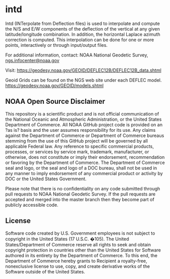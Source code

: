 # intd
Intd (INTerpolate from Deflection files) is used to interpolate and compute the  N/S and E/W components of the deflection of the vertical at any given latitude/longitude combination. In addition, the horizontal Laplace azimuth correction is computed. This interpolation can be done for one or more points, interactively or through input/output files.

For additional information, contact:
NOAA National Geodetic Survey,
ngs.infocenter@noaa.gov

Visit:
https://geodesy.noaa.gov/GEOID/DEFLEC12B/DEFLEC12B_data.shtml

Geoid Grids can be found on the NGS web site under each DEFLEC model.
https://geodesy.noaa.gov/GEOID/models.shtml

## NOAA Open Source Disclaimer

This repository is a scientific product and is not official communication of the National Oceanic and Atmospheric Administration, or the United States Department of Commerce. All NOAA GitHub project code is provided on an ?as is? basis and the user assumes responsibility for its use. Any claims against the Department of Commerce or Department of Commerce bureaus stemming from the use of this GitHub project will be governed by all applicable Federal law. Any reference to specific commercial products, processes, or services by service mark, trademark, manufacturer, or otherwise, does not constitute or imply their endorsement, recommendation or favoring by the Department of Commerce. The Department of Commerce seal and logo, or the seal and logo of a DOC bureau, shall not be used in any manner to imply endorsement of any commercial product or activity by DOC or the United States Government.

Please note that there is no confidentiality on any code submitted through pull requests to NOAA National Geodetic Survey. If the pull requests are accepted and merged into the master branch then they become part of publicly accessible code. 

## License

Software code created by U.S. Government employees is not subject to copyright in the United States (17 U.S.C. �105). The United States/Department of Commerce reserve all rights to seek and obtain copyright protection in countries other than the United States for Software authored in its entirety by the Department of Commerce. To this end, the Department of Commerce hereby grants to Recipient a royalty-free, nonexclusive license to use, copy, and create derivative works of the Software outside of the United States.

